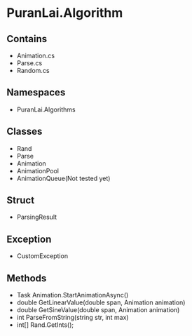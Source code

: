# PuranLai.Algorithm

## Contains
- Animation.cs
- Parse.cs
- Random.cs

## Namespaces
- PuranLai.Algorithms

## Classes
- Rand
- Parse
- Animation
- AnimationPool
- AnimationQueue(Not tested yet)

## Struct
- ParsingResult

## Exception
- CustomException

## Methods
- Task<bool>	Animation.StartAnimationAsync()
- double		GetLinearValue(double span, Animation animation)
- double		GetSineValue(double span, Animation animation)
- int			ParseFromString(string str, int max)
- int[]			Rand.GetInts();

